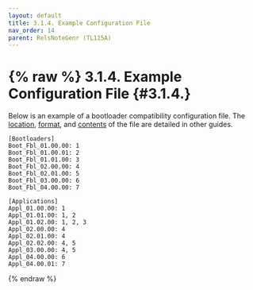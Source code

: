 ```yaml
---
layout: default
title: 3.1.4. Example Configuration File
nav_order: 14
parent: RelsNoteGenr (TL115A)
---
```

{% raw %}
3.1.4. Example Configuration File                                                                              {#3.1.4.}
========================================================================================================================
Below is an example of a bootloader compatibility configuration file.  The [location](3.1.1.), [format](3.1.2.), and
[contents](3.1.3.) of the file are detailed in other guides.

    [Bootloaders]
    Boot_Fbl_01.00.00: 1
    Boot_Fbl_01.00.01: 2
    Boot_Fbl_01.01.00: 3
    Boot_Fbl_02.00.00: 4
    Boot_Fbl_02.01.00: 5
    Boot_Fbl_03.00.00: 6
    Boot_Fbl_04.00.00: 7
    
    [Applications]
    Appl_01.00.00: 1
    Appl_01.01.00: 1, 2
    Appl_01.02.00: 1, 2, 3
    Appl_02.00.00: 4
    Appl_02.01.00: 4
    Appl_02.02.00: 4, 5
    Appl_03.00.00: 4, 5
    Appl_04.00.00: 6
    Appl_04.00.01: 7
{% endraw %}